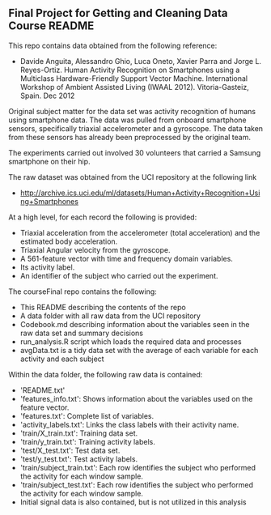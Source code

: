 ## Final Project for Getting and Cleaning Data Course README

This repo contains data obtained from the following reference:

* Davide Anguita, Alessandro Ghio, Luca Oneto, Xavier Parra and Jorge L. Reyes-Ortiz. Human Activity Recognition on Smartphones using a Multiclass Hardware-Friendly Support Vector Machine. International Workshop of Ambient Assisted Living (IWAAL 2012). Vitoria-Gasteiz, Spain. Dec 2012

Original subject matter for the data set was activity recognition of 
humans using smartphone data.  The data was pulled from onboard smartphone
sensors, specifically triaxial accelerometer and a gyroscope.  The data
taken from these sensors has already been preprocessed by the original 
team.

The experiments carried out involved 30 volunteers that carried a Samsung
smartphone on their hip.

The raw dataset was obtained from the UCI repository at the following link

* http://archive.ics.uci.edu/ml/datasets/Human+Activity+Recognition+Using+Smartphones

At a high level, for each record the following is provided:

* Triaxial acceleration from the accelerometer (total acceleration) and the estimated body acceleration.
* Triaxial Angular velocity from the gyroscope.
* A 561-feature vector with time and frequency domain variables.
* Its activity label.
* An identifier of the subject who carried out the experiment.

The courseFinal repo contains the following:

* This README describing the contents of the repo
* A data folder with all raw data from the UCI repository
* Codebook.md describing information about the variables seen in the raw data set and summary decisions
* run_analysis.R script which loads the required data and processes
* avgData.txt is a tidy data set with the average of each variable for each activity and each subject 

Within the data folder, the following raw data is contained:

* 'README.txt'
* 'features_info.txt': Shows information about the variables used on the feature vector.
* 'features.txt': Complete list of variables.
* 'activity_labels.txt': Links the class labels with their activity name.
* 'train/X_train.txt': Training data set.
* 'train/y_train.txt': Training activity labels.
* 'test/X_test.txt': Test data set.
* 'test/y_test.txt': Test activity labels.
* 'train/subject_train.txt': Each row identifies the subject who performed the activity for each window sample.
* 'train/subject_test.txt': Each row identifies the subject who performed the activity for each window sample.
* Initial signal data is also contained, but is not utilized in this analysis



